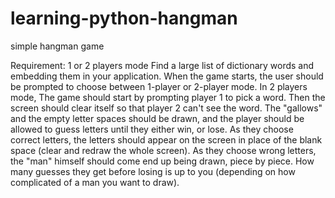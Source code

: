 # learning-python-hangman
simple hangman game

Requirement:
1 or 2 players mode
Find a large list of dictionary words and embedding them in your application. When the game starts, the user should be prompted to choose between 1-player or 2-player mode.
In 2 players mode, The game should start by prompting player 1 to pick a word. Then the screen should clear itself so that player 2 can't see the word.
The "gallows" and the empty letter spaces should be drawn, and the player should be allowed to guess letters until they either win, or lose. As they choose correct letters, the letters should appear on the screen in place of the blank space (clear and redraw the whole screen). As they choose wrong letters, the "man" himself should come end up being drawn, piece by piece. How many guesses they get before losing is up to you (depending on how complicated of a man you want to draw).
